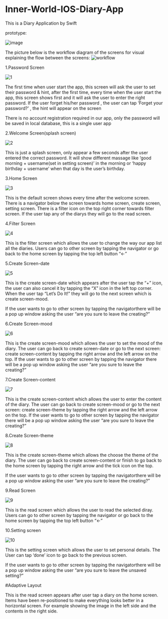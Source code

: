 # Inner-World-IOS-Diary-App
This is a Diary Application by Swift

prototype:

![image](https://github.com/rmit-s3598284-JiaQi-Tang/InnerWorld_IOS_Application/blob/master/Prototype_GIF/InnerWorldPrototype_gif.gif)


The picture below is the workflow diagram of the screens for visual explaining the flow between the screens:
![workflow](https://github.com/rmit-s3598284-JiaQi-Tang/InnerWorld_IOS_Application/blob/master/Prototype_GIF/Blank%20Diagram.jpeg)

1.Password Screen

![1](https://github.com/rmit-s3598284-JiaQi-Tang/InnerWorld_IOS_Application/blob/master/Prototype_GIF/1.jpeg)

The first time when user start the app, this screen will ask the user to set their password & hint, after the first time, every time when the user start the app, ​this screen shows first​ and it will ask the user to enter the right password. If the user forget his/her password , the user can tap ‘Forget your password?’ , the hint will appear on the screen

There is no account registration required in our app, only the password will be saved in local database, this is a single user app

2.Welcome Screen(splash screen)

![2](https://github.com/rmit-s3598284-JiaQi-Tang/InnerWorld_IOS_Application/blob/master/Prototype_GIF/2.jpeg)

This is just a splash screen, only appear a few seconds ​after the user entered the correct password​. It will show different massage like ‘good morning + username(set in setting screen)’ in the morning or ‘happy birthday + username’ when that day is the user’s birthday.

3.Home Screen

![3](https://github.com/rmit-s3598284-JiaQi-Tang/InnerWorld_IOS_Application/blob/master/Prototype_GIF/3.jpeg)

This is the default screen shows every time ​after the welcome screen​. There is a navigator below the screen towards ​home screen, create screen, setting screen. There is a filter icon on the top right corner towards ​filter screen​. If the user tap any of the diarys they will go to the ​read screen​.

4.Filter Screen

![4](https://github.com/rmit-s3598284-JiaQi-Tang/InnerWorld_IOS_Application/blob/master/Prototype_GIF/4.jpeg)

This is the filter screen which allows the user to change the way our app list all the diaries. Users can ​go to other screen by tapping the navigator​ or ​go back to the home screen​ by tapping the top left button “←”

5.Create Screen-date

![5](https://github.com/rmit-s3598284-JiaQi-Tang/InnerWorld_IOS_Application/blob/master/Prototype_GIF/5.jpeg)

This is the create screen-date which ​appears after the user tap the “+” icon​, the user can also​ cancel it by tapping the “X” icon​ in the left top corner. When the user tap “Let’s Do It!” they will ​go to the next screen which is create screen-mood.

If the user wants to ​go to other screen by tapping the navigator ​there will be a pop up window asking the user “are you sure to leave the creating?”

6.Create Screen-mood

![6](https://github.com/rmit-s3598284-JiaQi-Tang/InnerWorld_IOS_Application/blob/master/Prototype_GIF/6.jpeg)

This is the create screen-mood which allows the user to set the mood of the diary. The user can ​go back to create screen-date​ or​ go to the next screen: create screen-content​ by tapping the right arrow and the left arrow on the top.
If the user wants to ​go to other screen by tapping the navigator ​there will be a pop up window asking the user “are you sure to leave the creating?”

7.Create Screen-content

![7](https://github.com/rmit-s3598284-JiaQi-Tang/InnerWorld_IOS_Application/blob/master/Prototype_GIF/7.jpeg)

This is the create screen-content which allows the user to enter the content of the diary. The user can ​go back to create screen-mood​ or​ go to the next screen: create screen-theme​ by tapping the right arrow and the left arrow on the top.
If the user wants to ​go to other screen by tapping the navigator ​there will be a pop up window asking the user “are you sure to leave the creating?”

8.Create Screen-theme

![8](https://github.com/rmit-s3598284-JiaQi-Tang/InnerWorld_IOS_Application/blob/master/Prototype_GIF/8.jpeg)

This is the create screen-theme which allows the choose the theme of the diary. The user can ​go back to create screen-content​ or​ finish to go back to the home screen​ by tapping the right arrow and the tick icon on the top.

If the user wants to ​go to other screen by tapping the navigator ​there will be a pop up window asking the user “are you sure to leave the creating?”

9.Read Screen

![9](https://github.com/rmit-s3598284-JiaQi-Tang/InnerWorld_IOS_Application/blob/master/Prototype_GIF/9.jpeg)

This is the read screen which allows the user to read the selected diray. Users can
go to other screen by tapping the navigator​ or ​go back to the home screen​ by tapping the top left button “←”

10.Setting screen

![10](https://github.com/rmit-s3598284-JiaQi-Tang/InnerWorld_IOS_Application/blob/master/Prototype_GIF/10.jpeg)

This is the setting screen which allows the user to set personal details. The User can
tap ‘done’ icon to go back to the previous screen.

If the user wants to ​go to other screen by tapping the navigator ​there will be a pop up window asking the user “are you sure to leave the unsaved setting?”

#Adaptive Layout


This is the read screen appears after user tap a diary on the home screen.
Items have been re-positioned to make everything looks better in a horizontal screen. For example showing the image in the left side and the contents in the right side.
